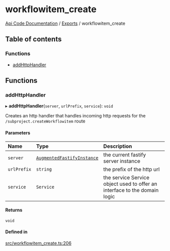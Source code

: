 # workflowitem\_create
 
[Api Code Documentation](../README.md) / [Exports](../modules.md) / workflowitem\_create

## Table of contents

### Functions

- [addHttpHandler](workflowitem_create.md#addhttphandler)

## Functions

### addHttpHandler

▸ **addHttpHandler**(`server`, `urlPrefix`, `service`): `void`

Creates an http handler that handles incoming http requests for the `/subproject.createWorkflowitem` route

#### Parameters

| Name | Type | Description |
| :------ | :------ | :------ |
| `server` | [`AugmentedFastifyInstance`](../interfaces/types.AugmentedFastifyInstance.md) | the current fastify server instance |
| `urlPrefix` | `string` | the prefix of the http url |
| `service` | `Service` | the service Service object used to offer an interface to the domain logic |

#### Returns

`void`

#### Defined in

[src/workflowitem_create.ts:206](https://github.com/openkfw/TruBudget/blob/422cbec/api/src/workflowitem_create.ts#L206)
